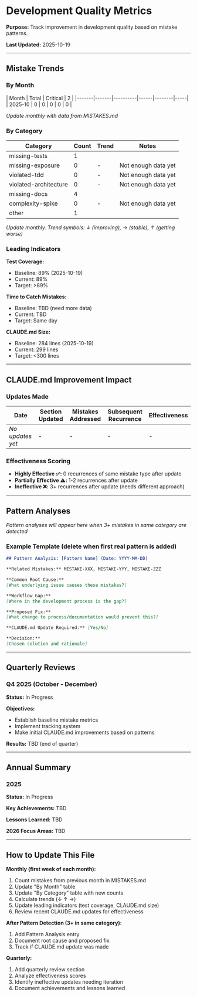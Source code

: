 # Development Quality Metrics

**Purpose:** Track improvement in development quality based on mistake patterns.

**Last Updated:** 2025-10-19

---

## Mistake Trends

### By Month

| Month | Total | Critical | 2 |
|-------|-------|----------|------|--------|-----|
| 2025-10 | 0 | 0 | 0 | 0 | 0 |

*Update monthly with data from MISTAKES.md*

### By Category

| Category | Count | Trend | Notes |
|----------|-------|-------|-------|
| missing-tests | 1 |
| missing-exposure | 0 | - | Not enough data yet |
| violated-tdd | 0 | - | Not enough data yet |
| violated-architecture | 0 | - | Not enough data yet |
| missing-docs | 4 |
| complexity-spike | 0 | - | Not enough data yet |
| other | 1 |

*Update monthly. Trend symbols: ↓ (improving), → (stable), ↑ (getting worse)*

### Leading Indicators

**Test Coverage:**
- Baseline: 89% (2025-10-19)
- Current: 89%
- Target: >89%

**Time to Catch Mistakes:**
- Baseline: TBD (need more data)
- Current: TBD
- Target: Same day

**CLAUDE.md Size:**
- Baseline: 284 lines (2025-10-19)
- Current: 299 lines
- Target: <300 lines

---

## CLAUDE.md Improvement Impact

### Updates Made

| Date | Section Updated | Mistakes Addressed | Subsequent Recurrence | Effectiveness |
|------|-----------------|-------------------|----------------------|---------------|
| *No updates yet* | - | - | - | - |

### Effectiveness Scoring

- **Highly Effective ✅:** 0 recurrences of same mistake type after update
- **Partially Effective ⚠️:** 1-2 recurrences after update
- **Ineffective ❌:** 3+ recurrences after update (needs different approach)

---

## Pattern Analyses

*Pattern analyses will appear here when 3+ mistakes in same category are detected*

### Example Template (delete when first real pattern is added)

```markdown
## Pattern Analysis: [Pattern Name] (Date: YYYY-MM-DD)

**Related Mistakes:** MISTAKE-XXX, MISTAKE-YYY, MISTAKE-ZZZ

**Common Root Cause:**
[What underlying issue causes these mistakes?]

**Workflow Gap:**
[Where in the development process is the gap?]

**Proposed Fix:**
[What change to process/documentation would prevent this?]

**CLAUDE.md Update Required:** [Yes/No]

**Decision:**
[Chosen solution and rationale]
```

---

## Quarterly Reviews

### Q4 2025 (October - December)

**Status:** In Progress

**Objectives:**
- Establish baseline mistake metrics
- Implement tracking system
- Make initial CLAUDE.md improvements based on patterns

**Results:** TBD (end of quarter)

---

## Annual Summary

### 2025

**Status:** In Progress

**Key Achievements:** TBD

**Lessons Learned:** TBD

**2026 Focus Areas:** TBD

---

## How to Update This File

**Monthly (first week of each month):**
1. Count mistakes from previous month in MISTAKES.md
2. Update "By Month" table
3. Update "By Category" table with new counts
4. Calculate trends (↓ ↑ →)
5. Update leading indicators (test coverage, CLAUDE.md size)
6. Review recent CLAUDE.md updates for effectiveness

**After Pattern Detection (3+ in same category):**
1. Add Pattern Analysis entry
2. Document root cause and proposed fix
3. Track if CLAUDE.md update was made

**Quarterly:**
1. Add quarterly review section
2. Analyze effectiveness scores
3. Identify ineffective updates needing iteration
4. Document achievements and lessons learned
